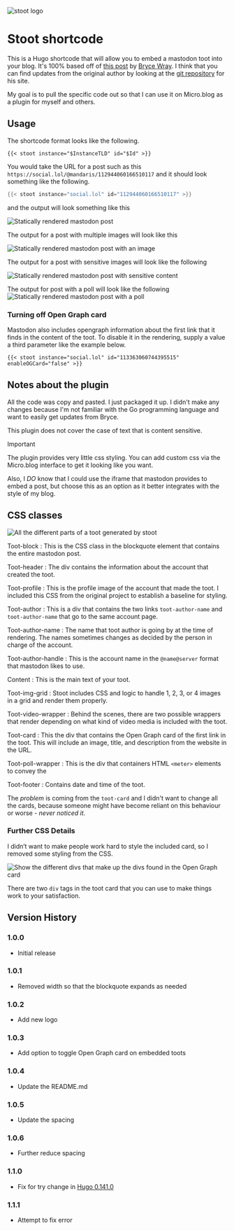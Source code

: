 ![stoot logo](documentation/logo.png)

# Stoot shortcode

This is a Hugo shortcode that will allow you to embed a mastodon toot into your blog. It's 100% based off of [this post](https://www.brycewray.com/posts/2022/06/static-mastodon-toots-hugo/) by [Bryce Wray](https://www.brycewray.com). I think that you can find updates from the original author by looking at the [git repository](https://github.com/brycewray/hugo-site) for his site. 

My goal is to pull the specific code out so that I can use it on Micro.blog as a plugin for myself and others.

## Usage

The shortcode format looks like the following.

```
{{< stoot instance="$InstanceTLD" id="$Id" >}}
```

You would take the URL for a post such as this `https://social.lol/@mandaris/112944060166510117` and it should look something like the following.

```go
{{< stoot instance="social.lol" id="112944060166510117" >}}
```

and the output will look something like this

![Statically rendered mastodon post](documentation/stoot-basic.png)

The output for a post with multiple images will look like this

![Statically rendered mastodon post with an image](documentation/stoot-multiple-images.png)

The output for a post with sensitive images will look like the following

![Statically rendered mastodon post with sensitive content](documentation/stoot-sensitive-images.png)

The output for post with a poll will look like the following
![Statically rendered mastodon post with a poll](documentation/stoot-poll.png)

### Turning off Open Graph card

Mastodon also includes opengraph information about the first link that it finds in the content of the toot. To disable it in the rendering, supply a value a third parameter like the example below.

```go-html-template
{{< stoot instance="social.lol" id="113363060744395515" enableOGCard="false" >}}
```

## Notes about the plugin

All the code was copy and pasted. I just packaged it up. I didn't make any changes because I'm not familiar with the Go programming language and want to easily get updates from Bryce.

This plugin does not cover the case of text that is content sensitive. 

> [!IMPORTANT]
> The plugin provides very little css styling. You can add custom css via the Micro.blog interface to get it looking like you want.

Also, I _DO_ know that I could use the iframe that mastodon provides to embed a post, but choose this as an option as it better integrates with the style of my blog.


## CSS classes
<img src="https://mandarismoore.com/uploads/2024/toot-block-visual.png" alt="All the different parts of a toot generated by stoot" >

Toot-block
: This is the CSS class in the blockquote element that contains the entire mastodon post. 

Toot-header
: The div contains the information about the account that created the toot.

Toot-profile
: This is the profile image of the account that made the toot. I included this CSS from the original project to establish a baseline for styling.

Toot-author
: This is a div that contains the two links `toot-author-name` and `toot-author-name` that go to the same account page.

Toot-author-name
: The name that toot author is going by at the time of rendering. The names sometimes changes as decided by the person in charge of the account.

Toot-author-handle
: This is the account name in the `@name@server` format that mastodon likes to use.

Content
: This is the main text of your toot. 

Toot-img-grid
: Stoot includes CSS and logic to handle 1, 2, 3, or 4 images in a grid and render them properly.

Toot-video-wrapper
: Behind the scenes, there are two possible wrappers that render depending on what kind of video media is included with the toot. 

Toot-card
: This the div that contains the Open Graph card of the first link in the toot. This will include an image, title, and description from the website in the URL. 

Toot-poll-wrapper
: This is the div that containers HTML `<meter>` elements to convey the 

Toot-footer
: Contains date and time of the toot.

The <i>problem</i> is coming from the `toot-card` and I didn't want to change all the cards, because someone might have become reliant on this behaviour or worse - <em>never noticed it</em>.


### Further CSS Details
I didn’t want to make people work hard to style the included card, so I removed some styling from the CSS.

<img src="https://mandarismoore.com/uploads/2024/toot-block-visual-card.png" alt="Show the different divs that make up the divs found in the Open Graph card">

There are two `div` tags in the toot card that you can use to make things work to your satisfaction. 


## Version History

### 1.0.0

* Initial release

### 1.0.1

* Removed width so that the blockquote expands as needed

### 1.0.2

* Add new logo

### 1.0.3

* Add option to toggle Open Graph card on embedded toots

### 1.0.4

* Update the README.md

### 1.0.5

* Update the spacing

### 1.0.6

* Further reduce spacing

### 1.1.0

* Fix for try change in [Hugo 0.141.0](https://github.com/gohugoio/hugo/releases/tag/v0.141.0)

### 1.1.1

* Attempt to fix error